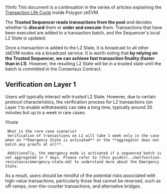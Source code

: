 
!!!info
    This document is a continuation in the series of articles explaining the [Transaction Life Cycle](submit-transaction.md) inside Polygon zkEVM.

The **Trusted Sequencer reads transactions from the pool** and decides whether to **discard** them or **order and execute** them. Transactions that have been executed are added to a transaction batch, and the Sequencer's local L2 State is updated.

Once a transaction is added to the L2 State, it is broadcast to all other zkEVM nodes via a broadcast service. It is worth noting that **by relying on the Trusted Sequencer, we can achieve fast transaction finality (faster than in L1)**. However, the resulting L2 State will be in a trusted state until the batch is committed in the Consensus Contract.

## Verification on Layer 1

Users will typically interact with trusted L2 State. However, due to certain protocol characteristics, the verification process for L2 transactions (on Layer 1 to enable withdrawals) can take a long time, typically around 30 minutes but up to a week in rare cases.

!!!note

     What is the rare case scenario?
     Verification of transactions on L1 will take 1 week only in the case when an **Emergency State is activated** or the **aggregator does not batch any proofs at all**.

     Additionally, the emergency mode is activated if a sequenced batch is not aggregated in 7 days. Please refer to [this guide](../malfunction-resistance/emergency-state.md) to understand more about the Emergency State.

As a result, users should be mindful of the potential risks associated with high-value transactions, particularly those that cannot be reversed, such as off-ramps, over-the-counter transactions, and alternative bridges.
